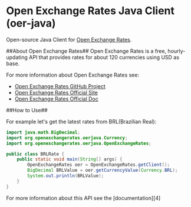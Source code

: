 Open Exchange Rates Java Client (oer-java)
==========================================

Open-source Java Client for [Open Exchange Rates][2].

##About Open Exchange Rates##
Open Exchange Rates is a free, hourly-updating API that provides rates for about 120 currencies using USD as base.

For more information about Open Exchange Rates see:

*    [Open Exchange Rates GitHub Project][1]
*    [Open Exchange Rates Official Site][2]
*    [Open Exchange Rates Official Doc][3]

[1]:https://github.com/currencybot/open-exchange-rates
[2]:http://openexchangerates.org/
[3]:http://josscrowcroft.github.com/open-exchange-rates/

##How to Use##

For example let's get the latest rates from BRL(Brazilian Real):

```java
import java.math.BigDecimal;
import org.openexchangerates.oerjava.Currency;
import org.openexchangerates.oerjava.OpenExchangeRates;

public class BRLRate {
	public static void main(String[] args) {
		OpenExchangeRates oer = OpenExchangeRates.getClient();
		BigDecimal BRLValue = oer.getCurrencyValue(Currency.BRL);
		System.out.println(BRLValue);
	}
}
```

For more information about this API see the [documentation][4]
